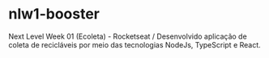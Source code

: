 # nlw1-booster

Next Level Week 01 (Ecoleta) - Rocketseat / Desenvolvido aplicação de coleta de recicláveis por meio das tecnologias NodeJs, TypeScript e React.
